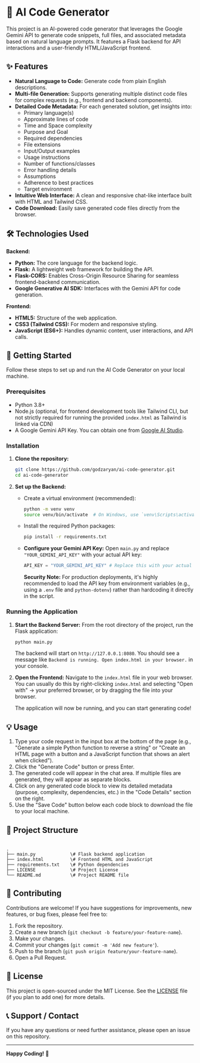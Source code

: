 # 🚀 AI Code Generator

This project is an AI-powered code generator that leverages the Google Gemini API to generate code snippets, full files, and associated metadata based on natural language prompts. It features a Flask backend for API interactions and a user-friendly HTML/JavaScript frontend.

## ✨ Features

* **Natural Language to Code:** Generate code from plain English descriptions.
* **Multi-file Generation:** Supports generating multiple distinct code files for complex requests (e.g., frontend and backend components).
* **Detailed Code Metadata:** For each generated solution, get insights into:
    * Primary language(s)
    * Approximate lines of code
    * Time and Space complexity
    * Purpose and Goal
    * Required dependencies
    * File extensions
    * Input/Output examples
    * Usage instructions
    * Number of functions/classes
    * Error handling details
    * Assumptions
    * Adherence to best practices
    * Target environment
* **Intuitive Web Interface:** A clean and responsive chat-like interface built with HTML and Tailwind CSS.
* **Code Download:** Easily save generated code files directly from the browser.

## 🛠️ Technologies Used

**Backend:**
* **Python:** The core language for the backend logic.
* **Flask:** A lightweight web framework for building the API.
* **Flask-CORS:** Enables Cross-Origin Resource Sharing for seamless frontend-backend communication.
* **Google Generative AI SDK:** Interfaces with the Gemini API for code generation.

**Frontend:**
* **HTML5:** Structure of the web application.
* **CSS3 (Tailwind CSS):** For modern and responsive styling.
* **JavaScript (ES6+):** Handles dynamic content, user interactions, and API calls.

## 🚦 Getting Started

Follow these steps to set up and run the AI Code Generator on your local machine.

### Prerequisites

* Python 3.8+
* Node.js (optional, for frontend development tools like Tailwind CLI, but not strictly required for running the provided `index.html` as Tailwind is linked via CDN)
* A Google Gemini API Key. You can obtain one from [Google AI Studio](https://aistudio.google.com/app/apikey).

### Installation

1.  **Clone the repository:**
    ```bash
    git clone https://github.com/godzaryan/ai-code-generator.git
    cd ai-code-generator
    ```

2.  **Set up the Backend:**
    * Create a virtual environment (recommended):
        ```bash
        python -m venv venv
        source venv/bin/activate  # On Windows, use `venv\Scripts\activate`
        ```
    * Install the required Python packages:
        ```bash
        pip install -r requirements.txt
        ```
    * **Configure your Gemini API Key:**
        Open `main.py` and replace `"YOUR_GEMINI_API_KEY"` with your actual API key:
        ```python
        API_KEY = "YOUR_GEMINI_API_KEY" # Replace this with your actual key
        ```
        **Security Note:** For production deployments, it's highly recommended to load the API key from environment variables (e.g., using a `.env` file and `python-dotenv`) rather than hardcoding it directly in the script.

### Running the Application

1.  **Start the Backend Server:**
    From the root directory of the project, run the Flask application:
    ```bash
    python main.py
    ```
    The backend will start on `http://127.0.0.1:8080`. You should see a message like `Backend is running. Open index.html in your browser.` in your console.

2.  **Open the Frontend:**
    Navigate to the `index.html` file in your web browser. You can usually do this by right-clicking `index.html` and selecting "Open with" -> your preferred browser, or by dragging the file into your browser.

    The application will now be running, and you can start generating code!

## 💡 Usage

1.  Type your code request in the input box at the bottom of the page (e.g., "Generate a simple Python function to reverse a string" or "Create an HTML page with a button and a JavaScript function that shows an alert when clicked").
2.  Click the "Generate Code" button or press Enter.
3.  The generated code will appear in the chat area. If multiple files are generated, they will appear as separate blocks.
4.  Click on any generated code block to view its detailed metadata (purpose, complexity, dependencies, etc.) in the "Code Details" section on the right.
5.  Use the "Save Code" button below each code block to download the file to your local machine.

## 📁 Project Structure

```

.
├── main.py             \# Flask backend application
├── index.html          \# Frontend HTML and JavaScript
├── requirements.txt    \# Python dependencies
├── LICENSE             \# Project License
└── README.md           \# Project README file

```

## 🤝 Contributing

Contributions are welcome! If you have suggestions for improvements, new features, or bug fixes, please feel free to:

1.  Fork the repository.
2.  Create a new branch (`git checkout -b feature/your-feature-name`).
3.  Make your changes.
4.  Commit your changes (`git commit -m 'Add new feature'`).
5.  Push to the branch (`git push origin feature/your-feature-name`).
6.  Open a Pull Request.

## 📄 License

This project is open-sourced under the MIT License. See the [LICENSE](LICENSE) file (if you plan to add one) for more details.

## 📞 Support / Contact

If you have any questions or need further assistance, please open an issue on this repository.

---

**Happy Coding!** 🚀
